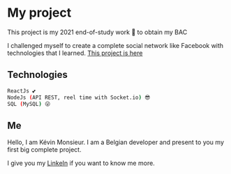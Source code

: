 
# My project

This project is my 2021 end-of-study work 🎉 to obtain my BAC

I challenged myself to create a complete social network like Facebook with technologies that I learned. [This project is here](https://kevin-monsieur-project-social-network.com/)

## Technologies

```bash
ReactJs 💕
NodeJs (API REST, reel time with Socket.io) 😎
SQL (MySQL) 😜
```
## Me

Hello, I am Kévin Monsieur. I am a Belgian developer and present to you my first big complete project.

I give you my [LinkeIn](https://www.linkedin.com/in/k%C3%A9vin-monsieur-a9134a181/) 
if you want to know me more.
